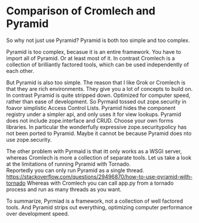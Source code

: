 Comparison of Cromlech and Pyramid
=================================

So why not just use Pyramid?  Pyramid is both too simple and too complex.

Pyramid is too complex, becasue it is an entire framework.  You have to
import all of Pyramid. Or at least most of it.  In contrast Cromlech is
a collection of brilliantly factored tools, which can be used independently of
each other. 

But Pyramid is also too simple. 
The reason that I like Grok or Cromlech is
that they are rich environments.  They give you a lot of concepts to build
on.  In contrast Pyramid is quite stripped down.
Optimized for computer speed,
rather than ease of development. So Pyrmaid tossed out zope.security in foavor
simplistic Access Control Lists.  Pyramid hides the component registry under
a simpler api, and only uses it for view lookups. Pyramid does not include
zope.interface and CRUD.  Choose your own forms libraries. 
In particular the wonderfully expressive zope.securitypolicy has not
been ported to Pyramid.  Maybe it cannot be because Pyramid does nto use 
zope.security.

The other problem with Pyrmaid  is that itt only works
as a WSGI server, whereas Cromlech is more a collection of separate tools.
Let us take a look at the limitations of running Pyramid with Tornado.  
Reportedly you can only run Pyramid as a single thread.
https://stackoverflow.com/questions/29496870/how-to-use-pyramid-with-tornado
Whereas with Cromlech you can call app.py from a tornado process and run 
as many threads as you want. 

To summarize, Pyrmiad is a framework, not a collection of well factored tools.
And Pyramid strips out everything, optimizing computer performance
over development speed. 
